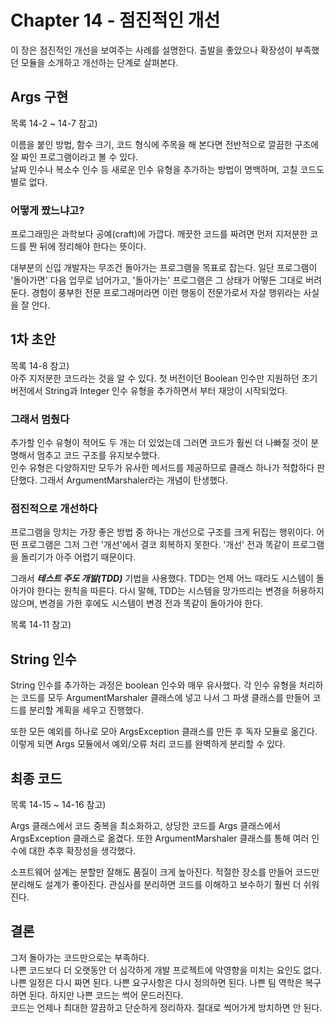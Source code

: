 # Chapter 14 - 점진적인 개선

이 장은 점진적인 개선을 보여주는 사례를 설명한다. 출발을 좋았으나 확장성이 부족했던 모듈을 소개하고 개선하는 단계로 살펴본다.


## Args 구현

목록 14-2 ~ 14-7 참고)</br>

이름을 붙인 방법, 함수 크기, 코드 형식에 주목을 해 본다면 전반적으로 깔끔한 구조에 잘 짜인 프로그램이라고 볼 수 있다.</br>
날짜 인수나 복소수 인수 등 새로운 인수 유형을 추가하는 방법이 명백하며, 고칠 코드도 별로 없다.

### 어떻게 짰느냐고?

프로그래밍은 과학보다 공예(craft)에 가깝다. 깨끗한 코드를 짜려면 먼저 지저분한 코드를 짠 뒤에 정리해야 한다는 뜻이다.</br>

대부분의 신입 개발자는 무조건 돌아가는 프로그램을 목표로 잡는다. 일단 프로그램이 '돌아가면' 다음 업무로 넘어가고, '돌아가는' 프로그램은 그 상태가 어떻든 그대로 버려둔다. 경험이 풍부한 전문 프로그래머라면 이런 행동이 전문가로서 자살 행위라는 사실을 잘 안다.


## 1차 초안

목록 14-8 참고)</br>
아주 지저분한 코드라는 것을 알 수 있다. 첫 버전이던 Boolean 인수만 지원하던 초기 버전에서 String과 Integer 인수 유형을 추가하면서 부터 재앙이 시작되었다.

### 그래서 멈췄다

추가할 인수 유형이 적어도 두 개는 더 있었는데 그러면 코드가 훨씬 더 나빠질 것이 분명해서 멈추고 코드 구조를 유지보수했다.</br>
인수 유형은 다양하지만 모두가 유사한 메서드를 제공하므로 클래스 하나가 적합하다 판단했다. 그래서 ArgumentMarshaler라는 개념이 탄생했다.

### 점진적으로 개선하다

프로그램을 망치는 가장 좋은 방법 중 하나는 개선으로 구조를 크게 뒤집는 행위이다. 어떤 프로그램은 그저 그런 '개선'에서 결코 회복하지 못한다. '개선' 전과 똑같이 프로그램을 돌리기가 아주 어렵기 때문이다.

그래서 ***테스트 주도 개발(TDD)*** 기법을 사용했다. TDD는 언제 어느 때라도 시스템이 돌아가야 한다는 원칙을 따른다. 다시 말해, TDD는 시스템을 망가뜨리는 변경을 허용하지 않으며, 변경을 가한 후에도 시스템이 변경 전과 똑같이 돌아가야 한다.

목록 14-11 참고)


## String 인수

String 인수를 추가하는 과정은 boolean 인수와 매우 유사했다. 각 인수 유형을 처리하는 코드를 모두 ArgumentMarshaler 클래스에 넣고 나서 그 파생 클래스를 만들어 코드를 분리할 계획을 세우고 진행했다.</br>

또한 모든 예외를 하나로 모아 ArgsException 클래스를 만든 후 독자 모듈로 옮긴다. 이렇게 되면 Args 모듈에서 예외/오류 처리 코드를 완벽하게 분리할 수 있다.


## 최종 코드

목록 14-15 ~ 14-16 참고)</br>

Args 클래스에서 코드 중복을 최소화하고, 상당한 코드를 Args 클래스에서 ArgsException 클래스로 옮겼다. 또한 ArgumentMarshaler 클래스를 통해 여러 인수에 대한 추후 확장성을 생각했다.</br>

소프트웨어 설계는 분할만 잘해도 품질이 크게 높아진다. 적절한 장소를 만들어 코드만 분리해도 설계가 좋아진다. 관심사를 분리하면 코드를 이해하고 보수하기 훨씬 더 쉬워진다.</br>


## 결론

그저 돌아가는 코드만으로는 부족하다.</br>
나쁜 코드보다 더 오랫동안 더 심각하게 개발 프로젝트에 악영향을 미치는 요인도 없다. 나쁜 일정은 다시 짜면 된다. 나쁜 요구사항은 다시 정의하면 된다. 나쁜 팀 역학은 복구하면 된다. 하지만 나쁜 코드는 썩어 문드러진다.</br>
코드는 언제나 최대한 깔끔하고 단순하게 정리하자. 절대로 썩어가게 방치하면 안 된다.